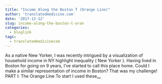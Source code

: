 ```yaml
---
title: "Income Along the Boston T (Orange Line)"
author: 'translatedmedicine.com'
date: '2017-12-12'
slug: income-along-the-boston-t-oran
categories:
  - bloglink
tags:
  - translatedmedicinecom
---
```


As a native New Yorker, I was recently intrigued by a visualization of household income in NY highlight inequality ( New Yorker ). Having lived in Boston for going on 9 years, I’ve started to call this place home. Could I make a similar representation of income in Boston? That was my challenge! PART I: The Orange Line To start I used these[... <i class="fas fa-external-link-alt"></i>](https://translatedmedicine.netlify.com/post/income-along-the-boston-t/)

